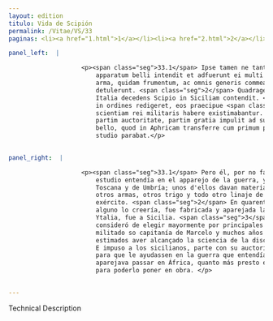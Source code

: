 ```yaml
---
layout: edition
titulo: Vida de Scipión
permalink: /Vitae/VS/33
paginas: <li><a href="1.html">1</a></li><li><a href="2.html">2</a></li><li><a href="3.html">3</a></li><li><a href="4.html">4</a></li><li><a href="5.html">5</a></li><li><a href="6.html">6</a></li><li><a href="7.html">7</a></li><li><a href="8.html">8</a></li><li><a href="9.html">9</a></li><li><a href="10.html">10</a></li><li><a href="11.html">11</a></li><li><a href="12.html">12</a></li><li><a href="13.html">13</a></li><li><a href="14.html">14</a></li><li><a href="15.html">15</a></li><li><a href="16.html">16</a></li><li><a href="17.html">17</a></li><li><a href="18.html">18</a></li><li><a href="19.html">19</a></li><li><a href="20.html">20</a></li><li><a href="21.html">21</a></li><li><a href="22.html">22</a></li><li><a href="23.html">23</a></li><li><a href="24.html">24</a></li><li><a href="25.html">25</a></li><li><a href="26.html">26</a></li><li><a href="27.html">27</a></li><li><a href="28.html">28</a></li><li><a href="29.html">29</a></li><li><a href="30.html">30</a></li><li><a href="31.html">31</a></li><li><a href="32.html">32</a></li><li><a href="33.html">33</a></li><li><a href="34.html">34</a></li><li><a href="35.html">35</a></li><li><a href="36.html">36</a></li><li><a href="37.html">37</a></li><li><a href="38.html">38</a></li><li><a href="39.html">39</a></li><li><a href="40.html">40</a></li><li><a href="41.html">41</a></li><li><a href="42.html">42</a></li><li><a href="43.html">43</a></li><li><a href="44.html">44</a></li><li><a href="45.html">45</a></li><li><a href="46.html">46</a></li><li><a href="47.html">47</a></li><li><a href="48.html">48</a></li><li><a href="49.html">49</a></li><li><a href="50.html">50</a></li><li><a href="51.html">51</a></li><li><a href="52.html">52</a></li><li><a href="53.html">53</a></li><li><a href="54.html">54</a></li><li><a href="55.html">55</a></li><li><a href="56.html">56</a></li><li><a href="57.html">57</a></li><li><a href="58.html">58</a></li><li><a href="59.html">59</a></li><li><a href="60.html">60</a></li><li><a href="61.html">61</a></li><li><a href="62.html">62</a></li><li><a href="63.html">63</a></li><li><a href="64.html">64</a></li><li><a href="65.html">65</a></li><li><a href="66.html">66</a></li><li><a href="67.html">67</a></li><li><a href="68.html">68</a></li><li><a href="69.html">69</a></li><li><a href="70.html">70</a></li><li><a href="71.html">71</a></li><li><a href="72.html">72</a></li><li><a href="73.html">73</a></li><li><a href="74.html">74</a></li>

panel_left:  |

                    <p><span class="seg">33.1</span> Ipse tamen ne tantae expectationi deesset, ingenti studio in
                        apparatum belli intendit et adfuerunt ei multi <span class="tooltip">Hetruriae<span class="tooltiptext">etrurie <span class="siglas">F G P S U s</span> </span></span> atque Vmbriae populi, quorum alii materiam ad fabricandas naues, alii
                        arma, quidam frumentum, ac omnis generis commeatum ad iuuandum exercitum
                        detulerunt. <span class="seg">2</span> Quadragesimo quinto die <span class="tooltip">quid<span class="tooltiptext">quod <span class="siglas">E F N P W r</span> </span></span> uix cuiquam credibile uideretur, fabricata instructaque classe ex
                        Italia decedens Scipio in Siciliam contendit. <span class="seg">3</span> At cum exercitum
                        in ordines redigeret, eos praecipue <span class="tooltip">seligendos<span class="tooltiptext">se deligendos <span class="siglas">G</span> elligendos <span class="siglas">M</span> se eligendos <span class="siglas">U</span> </span></span> putauit, quam sub M. Marcello multos annos meruerant, summamque
                        scientiam rei militaris habere existimabantur. <span class="seg">4</span> Siculos autem
                        partim auctoritate, partim gratia impulit ad subministrandum auxilium futuro
                        bello, quod in Aphricam transferre cum primum per anni tempus posset omni
                        studio parabat.</p>
                

panel_right:  |

                    <p><span class="seg">33.1</span> Pero él, por no faltar a tanta esperança, con muy grande
                        estudio entendía en el apparejo de la guerra, y ayudáronle muchos pueblos de
                        Toscana y de Umbría; unos d'ellos davan materiales para fabricar navíos,
                        otros armas, otros trigo y todo otro linaje de mantenimiento para proveer el
                        exército. <span class="seg">2</span> En quarenta y cinco días, que apenas pareçe que
                        alguno lo creería, fue fabricada y aparejada la flota y, partido Scipión de
                        Ytalia, fue a Sicilia. <span class="seg">3</span> Y reduziendo el exército en órdenes,
                        consideró de elegir mayormente por principales para la guerra los que avían
                        militado so capitanía de Marcelo y muchos años exercitaron las armas y eran
                        estimados aver alcançado la sciencia de la disciplina militar. <span class="seg">4</span>
                        E impuso a los sicilianos, parte con su auctoridad y en parte graciosamente,
                        para que le ayudassen en la guerra que entendía fazer, y con todo estudio
                        aparejava passar en África, quanto más presto el tiempo del año diesse logar
                        para poderlo poner en obra. </p>
                

---
```


Technical Description 